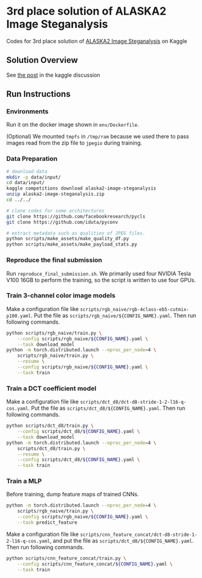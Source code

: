 3rd place solution of ALASKA2 Image Steganalysis
===

Codes for 3rd place solution of [ALASKA2 Image Steganalysis](https://www.kaggle.com/c/alaska2-image-steganalysis/overview) on Kaggle

Solution Overview
---

See [the post](https://www.kaggle.com/c/alaska2-image-steganalysis/discussion/168870) in the kaggle discussion

Run Instructions
---

### Environments

Run it on the docker image shown in `env/Dockerfile`.

(Optional) We mounted `tmpfs` in `/tmp/ram` because we used there to pass images read from the zip file to `jpegio` during training.

### Data Preparation

```bash
# download data
mkdir -p data/input/
cd data/input/
kaggle competitions download alaska2-image-steganalysis
unzip alaska2-image-steganalysis.zip
cd ../../

# clone codes for some architectures
git clone https://github.com/facebookresearch/pycls
git clone https://github.com/iduta/pyconv

# extract metadata such as qualities of JPEG files.
python scripts/make_assets/make_quality_df.py
python scripts/make_assets/make_payload_stats.py
```

### Reproduce the final submission

Run `reproduce_final_submission.sh`.  We primarily used four NVIDIA Tesla V100 16GB to perform the training, so the script is written to use four GPUs.

### Train 3-channel color image models

Make a configuration file like `scripts/rgb_naive/rgb-4class-eb5-cutmix-p100.yaml`. Put the file as `scripts/rgb_naive/${CONFIG_NAME}.yaml`. Then run following commands.

```bash
python scripts/rgb_naive/train.py \
    --config scripts/rgb_naive/${CONFIG_NAME}.yaml \
    --task download_model
python -m torch.distributed.launch --nproc_per_node=4 \
    scripts/rgb_naive/train.py \
    --resume \
    --config scripts/rgb_naive/${CONFIG_NAME}.yaml \
    --task train
```

### Train a DCT coefficient model

Make a configuration file like `scripts/dct_d8/dct-d8-stride-1-2-l16-q-cos.yaml`. Put the file as `scripts/dct_d8/${CONFIG_NAME}.yaml`. Then run following commands.

```bash
python scripts/dct_d8/train.py \
    --config scripts/dct_d8/${CONFIG_NAME}.yaml \
    --task download_model
python -m torch.distributed.launch --nproc_per_node=4 \
    scripts/dct_d8/train.py \
    --resume \
    --config scripts/dct_d8/${CONFIG_NAME}.yaml \
    --task train
```

### Train a MLP

Before training, dump feature maps of trained CNNs.

```bash
python -m torch.distributed.launch --nproc_per_node=4 \
    scripts/rgb_naive/train.py \
    --config scripts/rgb_naive/${CONFIG_NAME}.yaml \
    --task predict_feature
```

Make a configuration file like `scripts/cnn_feature_concat/dct-d8-stride-1-2-l16-q-cos.yaml`, and put the file as `scripts/dct_d8/${CONFIG_NAME}.yaml`. Then run following commands.

```bash
python scripts/cnn_feature_concat/train.py \
    --config scripts/cnn_feature_concat/${CONFIG_NAME}.yaml \
    --task train
```
